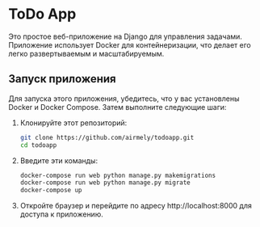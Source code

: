 # ToDo App

Это простое веб-приложение на Django для управления задачами. Приложение использует Docker для контейнеризации, что
делает его легко развертываемым и масштабируемым.

## Запуск приложения

Для запуска этого приложения, убедитесь, что у вас установлены Docker и Docker Compose. Затем выполните следующие шаги:

1. Клонируйте этот репозиторий:

   ```bash
   git clone https://github.com/airmely/todoapp.git
   cd todoapp

2. Введите эти команды:
   ```bash
   docker-compose run web python manage.py makemigrations
   docker-compose run web python manage.py migrate
   docker-compose up
4. Откройте браузер и перейдите по адресу http://localhost:8000 для доступа к приложению.
